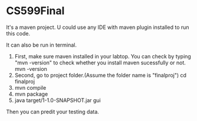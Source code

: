 # CS599Final
It's a maven project. U could use any IDE with maven plugin installed to run this code.

It can also be run in terminal.

1. First, make sure maven installed in your labtop. You can check by typing "mvn -version" to check whether you install maven sucessfully or not.
  mvn -version
2. Second, go to project folder.(Assume the folder name is "finalproj")
  cd finalproj
3. mvn compile
4. mvn package
5. java target/1-1.0-SNAPSHOT.jar gui

Then you can predit your testing data.
